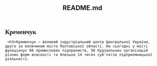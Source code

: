 <DOCTYPE html>
<html>
<head>
<meta charset="utf-8">
<title>Завдання 7</title>
<link rel="stylesheet" href=style.css">
</head>
<body>
  <header>
    <h2>README.md</h2>
  </header>
    <h1>Кременчук</h1>
  <section>
  
   <style> 
     h1 {
       font-size: 20;
       font-family: Verdana;
       color: #333366
         text-align: center
         background-color: blue;
     background-image: url(220px-Жовтневий(Кременчук).jpg)
     background-size: 100%
     }
  </style>
     <h3>Кременчук — великий індустріальний центр Центральної України, друге за величиною місто Полтавської області. На сьогодні у місті функціонує 86 промислових підприємств, 58 будівельних організацій різних форм власності та близько 14 тисяч суб'єктів підприємницької діяльності.
   </h3>
  </section>
</body>
</html>
